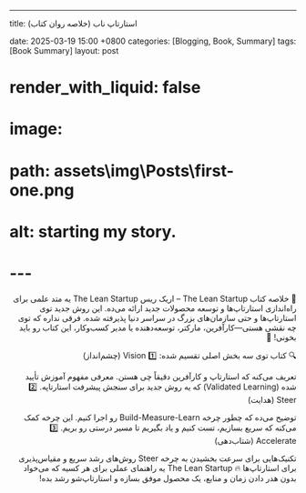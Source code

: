 ---

title: استارتاپ ناب (خلاصه روان کتاب)

date: 2025-03-19 15:00 +0800
categories: [Blogging, Book, Summary]
tags: [Book Summary]
layout: post

# render_with_liquid: false
# image:
#   path: assets\img\Posts\first-one.png
#   alt: starting my story.
# ---


<div dir="rtl" markdown="1" lang="fa">

📖 خلاصه کتاب The Lean Startup – اریک ریس
The Lean Startup یه متد علمی برای راه‌اندازی استارتاپ‌ها و توسعه محصولات جدید ارائه می‌ده. این روش جدید توی استارتاپ‌ها و حتی سازمان‌های بزرگ در سراسر دنیا پذیرفته شده. فرقی نداره که توی چه نقشی هستی—کارآفرین، مارکتر، توسعه‌دهنده یا مدیر کسب‌وکار، این کتاب رو باید بخونی! 🚀

🔍 کتاب توی سه بخش اصلی تقسیم شده:
1️⃣ Vision (چشم‌انداز)

تعریف می‌کنه که استارتاپ و کارآفرین دقیقاً چی هستن.
معرفی مفهوم آموزش تأیید شده (Validated Learning) که یه روش جدید برای سنجش پیشرفت استارتاپه.
2️⃣ Steer (هدایت)

توضیح می‌ده که چطور چرخه Build-Measure-Learn رو اجرا کنیم.
این چرخه کمک می‌کنه که سریع بسازیم، تست کنیم و یاد بگیریم تا مسیر درستی رو بریم.
3️⃣ Accelerate (شتاب‌دهی)

تکنیک‌هایی برای سرعت بخشیدن به چرخه Steer
روش‌های رشد سریع و مقیاس‌پذیری برای استارتاپ‌ها
🔥 The Lean Startup یه راهنمای عملی برای هر کسیه که می‌خواد بدون هدر دادن زمان و منابع، یک محصول موفق بسازه و استارتاپ‌شو رشد بده!

</div>
